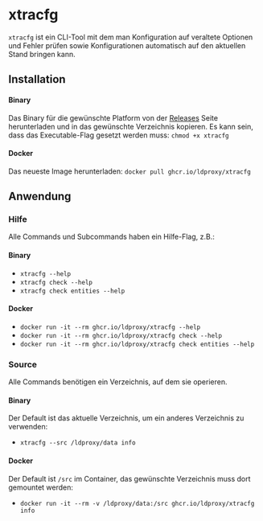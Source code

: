 # xtracfg

`xtracfg` ist ein CLI-Tool mit dem man Konfiguration auf veraltete Optionen und Fehler prüfen sowie Konfigurationen automatisch auf den aktuellen Stand bringen kann.

## Installation

#### Binary

Das Binary für die gewünschte Platform von der [Releases](https://github.com/interactive-instruments/xtraplatform-cli/releases) Seite herunterladen und in das gewünschte Verzeichnis kopieren. Es kann sein, dass das Executable-Flag gesetzt werden muss: `chmod +x xtracfg`

#### Docker

Das neueste Image herunterladen: `docker pull ghcr.io/ldproxy/xtracfg`

## Anwendung

### Hilfe

Alle Commands und Subcommands haben ein Hilfe-Flag, z.B.:

#### Binary

- `xtracfg --help` 
- `xtracfg check --help` 
- `xtracfg check entities --help` 

#### Docker

- `docker run -it --rm ghcr.io/ldproxy/xtracfg --help`
- `docker run -it --rm ghcr.io/ldproxy/xtracfg check --help`
- `docker run -it --rm ghcr.io/ldproxy/xtracfg check entities --help`

### Source

Alle Commands benötigen ein Verzeichnis, auf dem sie operieren.

#### Binary

 Der Default ist das aktuelle Verzeichnis, um ein anderes Verzeichnis zu verwenden:

 - `xtracfg --src /ldproxy/data info` 

 #### Docker

 Der Default ist `/src` im Container, das gewünschte Verzeichnis muss dort gemountet werden:

 - `docker run -it --rm -v /ldproxy/data:/src ghcr.io/ldproxy/xtracfg info`
 
